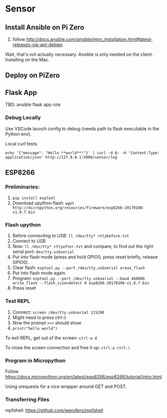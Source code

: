 # Sensor

## Install Ansible on Pi Zero

1. follow http://docs.ansible.com/ansible/intro_installation.html#latest-releases-via-apt-debian

Wait, that's not actually necessary. Ansible is only needed on the client. Installing on the Mac.

## Deploy on PiZero

## Flask App

TBD: ansible flask app role

### Debug Locally

Use VSCode launch config to debug (needs path to flask executable in the Python env).

Local curl tests:
```
echo '{"message": "Hello **world**!"}' | curl -d @- -H 'Content-Type: application/json' http://127.0.0.1:5000/sensor/log
```

## ESP8266

### Preliminaries:

1. `pip install esptool`
2. Download upython flash: `wget http://micropython.org/resources/firmware/esp8266-20170108-v1.8.7.bin`

### Flash upython

1. Before connecting to USB: `ll /dev/tty* >ttybefore.txt`
2. Connect to USB
3. Now: `ll /dev/tty* >ttyafter.txt` and compare, to find out the right serial port: `dev/tty.usbserial`
4. Put into flash mode (press and hold GPIO0, press reset briefly, release GPIO0).
5. Clear flash: `esptool.py --port /dev/tty.usbserial erase_flash`
4. Put into flash mode again.
6. Program: `esptool.py --port /dev/tty.usbserial --baud 460800 write_flash --flash_size=detect 0 esp8266-20170108-v1.8.7.bin`
7. Press reset

### Test REPL

1. Connect: `screen /dev/tty.usbserial 115200`
2. Might need to press ctrl-c
3. Now the prompt `>>>` should show
4. `print("hello world")`

To exit REPL, get out of the screen: `ctrl-a d`

To close the screen connection and free it up: `ctrl-a ctrl-\`

### Program in Micropython

Follow https://docs.micropython.org/en/latest/esp8266/esp8266/tutorial/intro.html

Using urequests for a nice wrapper around GET and POST.

### Transferring Files

mpfshell: https://github.com/wendlers/mpfshell